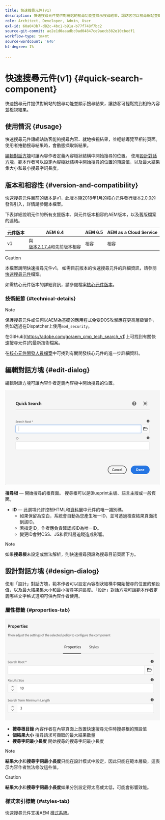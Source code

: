 ```yaml
---
title: 快速搜尋元件(v1)
description: 快速搜尋元件提供對網站的搜尋功能並顯示搜尋結果，讓訪客可以搜尋網站並篩選結果。
role: Architect, Developer, Admin, User
exl-id: 60a043b7-d82c-4bc1-b91a-b77f748f7bc2
source-git-commit: ae2e1d0aaadbc0ad04847ce9aecb382e10cbedf1
workflow-type: tm+mt
source-wordcount: '646'
ht-degree: 1%

---
```


# 快速搜尋元件(v1) {#quick-search-component}

快速搜尋元件提供對網站的搜尋功能並顯示搜尋結果，讓訪客可輕鬆找到相符內容並檢視結果。

## 使用情況 {#usage}

快速搜尋元件讓網站訪客能夠搜尋內容、就地檢視結果，並輕鬆導覽至相符頁面。 使用者捲動搜尋結果時，會動態擷取新結果。

[編輯對話方塊](#edit-dialog)可讓內容作者定義內容樹狀結構中開始搜尋的位置。 使用[設計對話方塊](#design-dialog)，範本作者可以設定內容樹狀結構中開始搜尋的位置的預設值，以及最大結果集大小和最小搜尋字詞長度。

## 版本和相容性 {#version-and-compatibility}

快速搜尋元件目前的版本是v1，此版本隨2018年1月的核心元件發行版本2.0.0的發佈引入，詳情請參閱本檔案。

下表詳細說明元件的所有支援版本、與元件版本相容的AEM版本，以及舊版檔案的連結。

| 元件版本 | AEM 6.4 | AEM 6.5 | AEM as a Cloud Service  |
|--- |--- |--- |---|
| v1 | 與<br>[版本2.17.4](/help/versions.md)和先前版本相容 | 相容 | 相容 |

>[!CAUTION]
>
>本檔案說明快速搜尋元件v1。
>如需目前版本的快速搜尋元件的詳細資訊，請參閱[快速搜尋元件](/help/components/quick-search.md)檔案。

如需核心元件版本的詳細資訊，請參閱檔案[核心元件版本](/help/versions.md)。

### 技術細節 {#technical-details}

>[!NOTE]
>
>保護搜尋元件或任何以AEM為基礎的應用程式免受DOS攻擊應在更高層級實作，例如透過在Dispatcher上使用`mod_security`。

在GitHub](https://adobe.com/go/aem_cmp_tech_search_v1)上可找到有關快速搜尋元件[的最新技術檔案。

在[核心元件開發人員檔案](/help/developing/overview.md)中可找到有關開發核心元件的進一步詳細資料。

## 編輯對話方塊 {#edit-dialog}

編輯對話方塊可讓內容作者定義內容樹中開始搜尋的位置。

![快速搜尋元件的編輯對話方塊](/help/assets/quick-search-edit.png)

**搜尋根** — 開始搜尋的根頁面。 搜尋根可以是Blueprint主版、語言主版或一般頁面。
* **ID** — 此選項允許控制HTML和[資料層](/help/developing/data-layer/overview.md)中元件的唯一識別碼。
   * 如果保留為空白，系統會自動為您產生唯一ID，並可透過檢查結果頁面找到該ID。
   * 若指定ID，作者應負責確認該ID為唯一ID。
   * 變更ID會對CSS、JS和資料層追蹤造成影響。

>[!NOTE]
>
>如果&#x200B;**搜尋根**&#x200B;未設定或無法解析，則快速搜尋預設為搜尋目前頁面下方。

## 設計對話方塊 {#design-dialog}

使用「設計」對話方塊，範本作者可以設定內容樹狀結構中開始搜尋的位置的預設值，以及最大結果集大小和最小搜尋字詞長度。「設計」對話方塊可讓範本作者定義哪些文字格式選項可供內容作者使用。

### 屬性標籤 {#properties-tab}

![快速搜尋元件的設計對話方塊](/help/assets/quick-search-design.png)

* **搜尋根目錄**
內容作者在內容頁面上放置快速搜尋元件時搜尋根的預設值
* **個結果大小**
搜尋請求可擷取的最大結果數量
* **搜尋字詞最小長度**
開始搜尋的搜尋字詞最小長度

>[!NOTE]
>
>**結果大小**&#x200B;和&#x200B;**搜尋字詞最小長度**&#x200B;只能在設計模式中設定，因此只能在範本層級，這表示內容作者無法修改這些值。

>[!CAUTION]
>
>**結果大小**&#x200B;和&#x200B;**搜尋字詞最小長度**&#x200B;如果分別設定得太高或太低，可能會影響效能。

### 樣式索引標籤 {#styles-tab}

快速搜尋元件支援AEM [樣式系統](/help/get-started/authoring.md#component-styling)。
